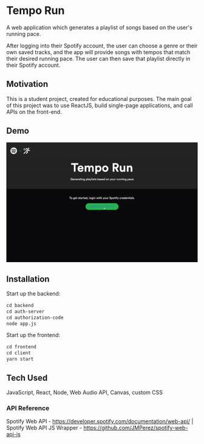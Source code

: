 # Tempo Run

A web application which generates a playlist of songs based on the user's running pace. 

After logging into their Spotify account, the user can choose a genre or their own saved tracks, and the app will provide songs with tempos that match their desired running pace. The user can then save that playlist directly in their Spotify account.

## Motivation 

This is a student project, created for educational purposes. The main goal of this project was to use ReactJS, build single-page applications, and call APIs on the front-end. 

## Demo 

![alt-text](https://github.com/p-wong/beatpacer/blob/master/demo.gif)

## Installation 

Start up the backend:

```
cd backend 
cd auth-server
cd authorization-code 
node app.js
```

Start up the frontend:
```
cd frontend 
cd client
yarn start 
```

## Tech Used

JavaScript, React, Node, Web Audio API, Canvas, custom CSS

### API Reference 

Spotify Web API - https://developer.spotify.com/documentation/web-api/
| Spotify Web API JS Wrapper - https://github.com/JMPerez/spotify-web-api-js
